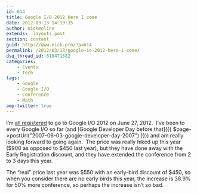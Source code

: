 ```yaml
---
id: 614
title: Google I/O 2012 Here I come
date: 2012-03-13 14:19:35
author: nickmoline
extends: _layouts.post
section: content
guid: http://www.nick.pro/?p=614
permalink: /2012/03/13/google-io-2012-here-i-come/
dsq_thread_id: 618471582
categories:
    - Events
    - Tech
tags:
    - Google
    - Google I/O
    - Conference
    - Math
amp-twitter: true
---
```

I&#8217;m [all registered](http://twitter.com/NickMoline/status/179678092858630144) to go to Google I/O 2012 on June 27, 2012.  I&#8217;ve been to every Google I/O so far (and [Google Developer Day before that]({{ $page->postUrl("2007-06-03-google-developer-day-2007") }})) and am really looking forward to going again.  The price was really hiked up this year ($900 as opposed to $450 last year), but they have done away with the Early Registration discount, and they have extended the conference from 2 to 3 days this year.

<!--more-->

<amp-twitter width="375"
    height="472"
    layout="responsive"
    data-tweetid="179678092858630144">
</amp-twitter>

The &#8220;real&#8221; price last year was $550 with an early-bird discount of $450, so when you consider there are no early birds this year, the increase is 38.9% for 50% more conference, so perhaps the increase isn&#8217;t so bad.

<amp-img  src="{{ $page->baseUrl }}/wp-content/uploads/sites/4/2012/03/squg.webp" alt="Google I/O 2012 Confirmation Email" title="Google I/O 2012 Confirmation Email" width="785" height="642" layout="responsive" lightbox>
    <amp-img fallback src="{{ $page->baseUrl }}/wp-content/uploads/sites/4/2012/03/squg.png" alt="Google I/O 2012 Confirmation Email" title="Google I/O 2012 Confirmation Email" width="785" height="642" layout="responsive" lightbox></amp-img>
</amp-img>
